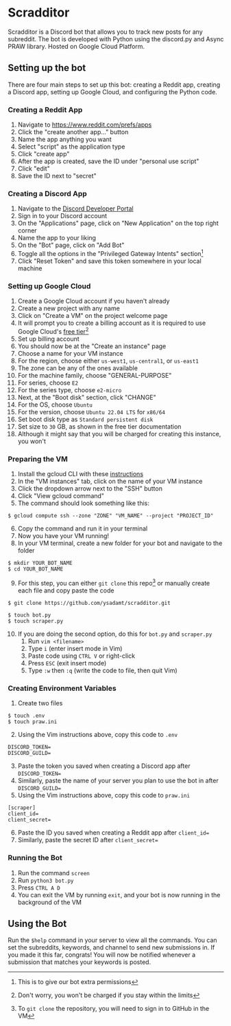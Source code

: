 # Scradditor

Scradditor is a Discord bot that allows you to track new posts for any subreddit. The bot is developed with Python using the discord.py and Async PRAW library. Hosted on Google Cloud Platform.

## Setting up the bot

There are four main steps to set up this bot: creating a Reddit app, creating a Discord app, setting up Google Cloud, and configuring the Python code.

### Creating a Reddit App

1. Navigate to https://www.reddit.com/prefs/apps
2. Click the "create another app..." button
3. Name the app anything you want
4. Select "script" as the application type
5. Click "create app"
6. After the app is created, save the ID under "personal use script"
7. Click "edit"
8. Save the ID next to "secret"

### Creating a Discord App
1. Navigate to the [Discord Developer Portal](https://discord.com/developers/applications)
2. Sign in to your Discord account
3. On the "Applications" page, click on "New Application" on the top right corner
4. Name the app to your liking
5. On the "Bot" page, click on "Add Bot"
6. Toggle all the options in the "Privileged Gateway Intents" section[^1]
7. Click "Reset Token" and save this token somewhere in your local machine

### Setting up Google Cloud
1. Create a Google Cloud account if you haven't already
2. Create a new project with any name
3. Click on "Create a VM" on the project welcome page
4. It will prompt you to create a billing account as it is required to use Google Cloud's [free tier](https://cloud.google.com/free/docs/free-cloud-features#compute)[^2]
5. Set up billing account
6. You should now be at the "Create an instance" page
7. Choose a name for your VM instance
8. For the region, choose either `us-west1`, `us-central1`, or `us-east1`
9. The zone can be any of the ones available
10. For the machine family, choose "GENERAL-PURPOSE"
11. For series, choose `E2`
12. For the series type, choose `e2-micro`
13. Next, at the "Boot disk" section, click "CHANGE"
14. For the OS, choose `Ubuntu`
15. For the version, choose `Ubuntu 22.04 LTS` for `x86/64`
16. Set boot disk type as `Standard persistent disk`
17. Set size to `30` GB, as shown in the free tier documentation
18. Although it might say that you will be charged for creating this instance, you won't

### Preparing the VM
1. Install the gcloud CLI with these [instructions](https://cloud.google.com/sdk/docs/install)
2. In the "VM instances" tab, click on the name of your VM instance
3. Click the dropdown arrow next to the "SSH" button
4. Click "View gcloud command"
5. The command should look something like this:
```
$ gcloud compute ssh --zone "ZONE" "VM_NAME" --project "PROJECT_ID"
```
6. Copy the command and run it in your terminal
7. Now you have your VM running!
8. In your VM terminal, create a new folder for your bot and navigate to the folder
```
$ mkdir YOUR_BOT_NAME
$ cd YOUR_BOT_NAME
```
9. For this step, you can either `git clone` this repo[^3] or manually create each file and copy paste the code
```
$ git clone https://github.com/ysadamt/scradditor.git
```
```
$ touch bot.py
$ touch scraper.py
```
10. If you are doing the second option, do this for `bot.py` and `scraper.py`
    1. Run `vim <filename>`
    2. Type `i` (enter insert mode in Vim)
    3. Paste code using `CTRL V` or right-click
    4. Press `ESC` (exit insert mode)
    5. Type `:w` then `:q` (write the code to file, then quit Vim)

### Creating Environment Variables
1. Create two files
```
$ touch .env
$ touch praw.ini
```
2. Using the Vim instructions above, copy this code to `.env`
```
DISCORD_TOKEN=
DISCORD_GUILD=
```
3. Paste the token you saved when creating a Discord app after `DISCORD_TOKEN=`
4. Similarly, paste the name of your server you plan to use the bot in after `DISCORD_GUILD=`
5. Using the Vim instructions above, copy this code to `praw.ini`
```
[scraper]
client_id=
client_secret=
```
6. Paste the ID you saved when creating a Reddit app after `client_id=`
7. Similarly, paste the secret ID after `client_secret=`

### Running the Bot
1. Run the command `screen`
2. Run `python3 bot.py`
3. Press `CTRL A D`
4. You can exit the VM by running `exit`, and your bot is now running in the background of the VM

## Using the Bot
Run the `$help` command in your server to view all the commands. You can set the subreddits, keywords, and channel to send new submissions in. If you made it this far, congrats! You will now be notified whenever a submission that matches your keywords is posted.

[^1]: This is to give our bot extra permissions

[^2]: Don't worry, you won't be charged if you stay within the limits

[^3]: To `git clone` the repository, you will need to sign in to GitHub in the VM